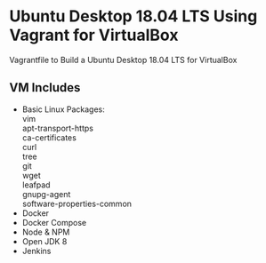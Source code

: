 # Ubuntu Desktop 18.04 LTS Using Vagrant for VirtualBox
Vagrantfile to Build a Ubuntu Desktop 18.04 LTS for VirtualBox

## VM Includes
- Basic Linux Packages:\
    vim \
    apt-transport-https \
    ca-certificates \
    curl \
    tree \
    git \
    wget \
    leafpad \
    gnupg-agent \
    software-properties-common
- Docker
- Docker Compose
- Node & NPM
- Open JDK 8
- Jenkins
